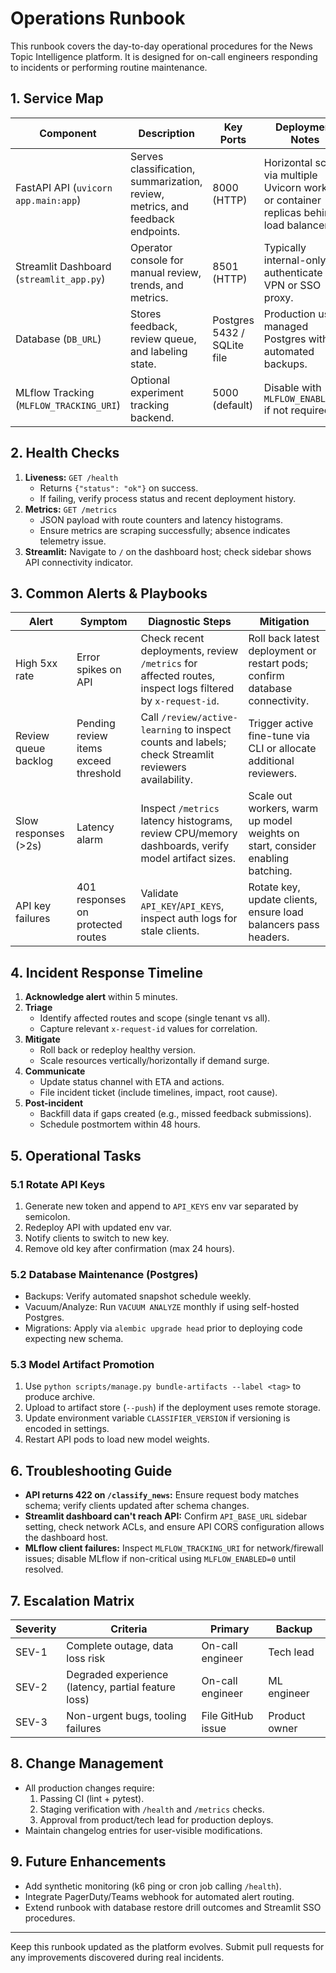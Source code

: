 # Operations Runbook

This runbook covers the day-to-day operational procedures for the News Topic Intelligence platform. It is designed for on-call engineers responding to incidents or performing routine maintenance.

## 1. Service Map

| Component                                | Description                                                                    | Key Ports                   | Deployment Notes                                                                            |
| ---------------------------------------- | ------------------------------------------------------------------------------ | --------------------------- | ------------------------------------------------------------------------------------------- |
| FastAPI API (`uvicorn app.main:app`)     | Serves classification, summarization, review, metrics, and feedback endpoints. | 8000 (HTTP)                 | Horizontal scale via multiple Uvicorn workers or container replicas behind a load balancer. |
| Streamlit Dashboard (`streamlit_app.py`) | Operator console for manual review, trends, and metrics.                       | 8501 (HTTP)                 | Typically internal-only; authenticate via VPN or SSO proxy.                                 |
| Database (`DB_URL`)                      | Stores feedback, review queue, and labeling state.                             | Postgres 5432 / SQLite file | Production uses managed Postgres with automated backups.                                    |
| MLflow Tracking (`MLFLOW_TRACKING_URI`)  | Optional experiment tracking backend.                                          | 5000 (default)              | Disable with `MLFLOW_ENABLED=0` if not required.                                            |

## 2. Health Checks

1. **Liveness:** `GET /health`
   - Returns `{"status": "ok"}` on success.
   - If failing, verify process status and recent deployment history.
2. **Metrics:** `GET /metrics`
   - JSON payload with route counters and latency histograms.
   - Ensure metrics are scraping successfully; absence indicates telemetry issue.
3. **Streamlit:** Navigate to `/` on the dashboard host; check sidebar shows API connectivity indicator.

## 3. Common Alerts & Playbooks

| Alert                | Symptom                               | Diagnostic Steps                                                                                          | Mitigation                                                                     |
| -------------------- | ------------------------------------- | --------------------------------------------------------------------------------------------------------- | ------------------------------------------------------------------------------ |
| High 5xx rate        | Error spikes on API                   | Check recent deployments, review `/metrics` for affected routes, inspect logs filtered by `x-request-id`. | Roll back latest deployment or restart pods; confirm database connectivity.    |
| Review queue backlog | Pending review items exceed threshold | Call `/review/active-learning` to inspect counts and labels; check Streamlit reviewers availability.      | Trigger active fine-tune via CLI or allocate additional reviewers.             |
| Slow responses (>2s) | Latency alarm                         | Inspect `/metrics` latency histograms, review CPU/memory dashboards, verify model artifact sizes.         | Scale out workers, warm up model weights on start, consider enabling batching. |
| API key failures     | 401 responses on protected routes     | Validate `API_KEY`/`API_KEYS`, inspect auth logs for stale clients.                                       | Rotate key, update clients, ensure load balancers pass headers.                |

## 4. Incident Response Timeline

1. **Acknowledge alert** within 5 minutes.
2. **Triage**
   - Identify affected routes and scope (single tenant vs all).
   - Capture relevant `x-request-id` values for correlation.
3. **Mitigate**
   - Roll back or redeploy healthy version.
   - Scale resources vertically/horizontally if demand surge.
4. **Communicate**
   - Update status channel with ETA and actions.
   - File incident ticket (include timelines, impact, root cause).
5. **Post-incident**
   - Backfill data if gaps created (e.g., missed feedback submissions).
   - Schedule postmortem within 48 hours.

## 5. Operational Tasks

### 5.1 Rotate API Keys

1. Generate new token and append to `API_KEYS` env var separated by semicolon.
2. Redeploy API with updated env var.
3. Notify clients to switch to new key.
4. Remove old key after confirmation (max 24 hours).

### 5.2 Database Maintenance (Postgres)

- Backups: Verify automated snapshot schedule weekly.
- Vacuum/Analyze: Run `VACUUM ANALYZE` monthly if using self-hosted Postgres.
- Migrations: Apply via `alembic upgrade head` prior to deploying code expecting new schema.

### 5.3 Model Artifact Promotion

1. Use `python scripts/manage.py bundle-artifacts --label <tag>` to produce archive.
2. Upload to artifact store (`--push`) if the deployment uses remote storage.
3. Update environment variable `CLASSIFIER_VERSION` if versioning is encoded in settings.
4. Restart API pods to load new model weights.

## 6. Troubleshooting Guide

- **API returns 422 on `/classify_news`:** Ensure request body matches schema; verify clients updated after schema changes.
- **Streamlit dashboard can't reach API:** Confirm `API_BASE_URL` sidebar setting, check network ACLs, and ensure API CORS configuration allows the dashboard host.
- **MLflow client failures:** Inspect `MLFLOW_TRACKING_URI` for network/firewall issues; disable MLflow if non-critical using `MLFLOW_ENABLED=0` until resolved.

## 7. Escalation Matrix

| Severity | Criteria                                            | Primary           | Backup        |
| -------- | --------------------------------------------------- | ----------------- | ------------- |
| SEV-1    | Complete outage, data loss risk                     | On-call engineer  | Tech lead     |
| SEV-2    | Degraded experience (latency, partial feature loss) | On-call engineer  | ML engineer   |
| SEV-3    | Non-urgent bugs, tooling failures                   | File GitHub issue | Product owner |

## 8. Change Management

- All production changes require:
  1. Passing CI (lint + pytest).
  2. Staging verification with `/health` and `/metrics` checks.
  3. Approval from product/tech lead for production deploys.
- Maintain changelog entries for user-visible modifications.

## 9. Future Enhancements

- Add synthetic monitoring (k6 ping or cron job calling `/health`).
- Integrate PagerDuty/Teams webhook for automated alert routing.
- Extend runbook with database restore drill outcomes and Streamlit SSO procedures.

---

Keep this runbook updated as the platform evolves. Submit pull requests for any improvements discovered during real incidents.
